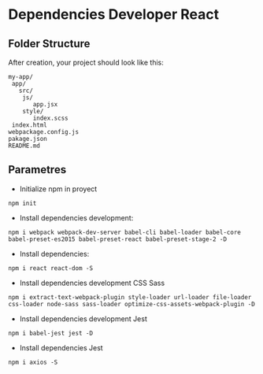 # Dependencies Developer React

## Folder Structure

After creation, your project should look like this:

```
my-app/
 app/
   src/
    js/
       app.jsx
    style/
       index.scss
 index.html
webpackage.config.js
pakage.json
README.md
```
## Parametres 
* Initialize npm in proyect
```
npm init
```

* Install dependencies development:

```
npm i webpack webpack-dev-server babel-cli babel-loader babel-core babel-preset-es2015 babel-preset-react babel-preset-stage-2 -D
```

* Install dependencies: 

```
npm i react react-dom -S
```
* Install dependencies development CSS Sass

```
npm i extract-text-webpack-plugin style-loader url-loader file-loader css-loader node-sass sass-loader optimize-css-assets-webpack-plugin -D
```

* Install dependencies development Jest 
```
npm i babel-jest jest -D
``` 
* Install dependencies Jest 
```
npm i axios -S
``` 
